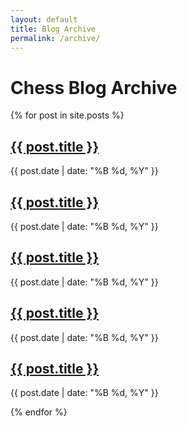```yaml
---
layout: default
title: Blog Archive
permalink: /archive/
---
```


# Chess Blog Archive

{% for post in site.posts %}
  <article>
    <h2><a href="{{ post.url | relative_url }}">{{ post.title }}</a></h2>
    <p>{{ post.date | date: "%B %d, %Y" }}</p>
    <h2><a href="{{ post.url | relative_url }}">{{ post.title }}</a></h2>
    <p>{{ post.date | date: "%B %d, %Y" }}</p>
    <h2><a href="{{ post.url | relative_url }}">{{ post.title }}</a></h2>
    <p>{{ post.date | date: "%B %d, %Y" }}</p>
    <h2><a href="{{ post.url | relative_url }}">{{ post.title }}</a></h2>
    <p>{{ post.date | date: "%B %d, %Y" }}</p>
    <h2><a href="{{ post.url | relative_url }}">{{ post.title }}</a></h2>
    <p>{{ post.date | date: "%B %d, %Y" }}</p>
  </article>
{% endfor %}